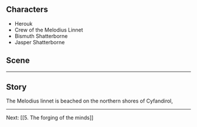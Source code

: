 ## Characters
- Herouk
- Crew of the Melodius Linnet
- Bismuth Shatterborne
- Jasper Shatterborne


## Scene

---

## Story

The Melodius linnet is beached on the northern shores of Cyfandirol,

---
Next: [[5. The forging of the minds]]